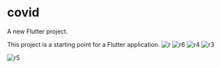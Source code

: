 # covid

A new Flutter project.

This project is a starting point for a Flutter application.
![r](https://user-images.githubusercontent.com/60920251/174434180-ba052d76-efc4-4771-bcf6-ec726c9cd52d.jpg)
![r6](https://user-images.githubusercontent.com/60920251/174434183-5c38e2c4-47bf-4cf6-a591-d84631098e1d.jpg)
![r4](https://user-images.githubusercontent.com/60920251/174434195-014d8099-5c86-44c5-9b5b-67dbab52e5b0.jpg)
![r3](https://user-images.githubusercontent.com/60920251/174434199-4e3c6f8b-5752-4212-9cd6-5b2e1ba8edb1.jpg)


![r5](https://user-images.githubusercontent.com/60920251/174434158-00f23e19-661b-4041-8a05-0509f77d289e.jpg)



